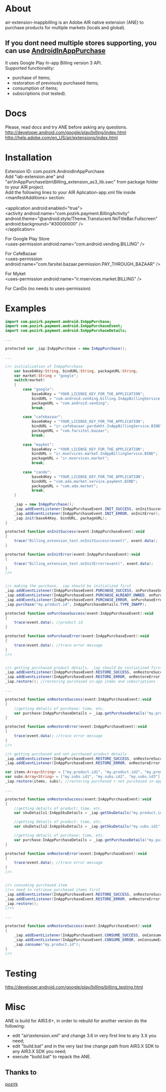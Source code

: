 # About
air-extension-inappbilling is an Adobe AIR native extension (ANE) to purchase products for multiple markets (locals and global).<br />

## If you dont need multiple stores supporting, you can use [AndroidInAppPurchase](https://github.com/pozirk/AndroidInAppPurchase)


It uses Google Play In-app Billing version 3 API.<br />
Supported functionality:<br />
- purchase of items;<br />
- restoration of previously purchased items;<br />
- consumption of items;<br />
- subscriptions (not tested).<br />

# Docs
Please, read docs and try ANE before asking any questions.<br />
http://developer.android.com/google/play/billing/index.html<br />
http://help.adobe.com/en_US/air/extensions/index.html<br />


# Installation
Extension ID: com.pozirk.AndroidInAppPurchase<br />
Add "iab-extension.ane" and "air\InAppPurchase\bin\Billing_extension_as3_lib.swc" from package folder to your AIR project.<br />
Add the following lines to your AIR Aplication-app.xml file inside &lt;manifestAdditions&gt; section:<br />
<br />
&lt;application android:enabled="true"&gt;<br />
	&lt;activity android:name="com.pozirk.payment.BillingActivity" android:theme="@android:style/Theme.Translucent.NoTitleBar.Fullscreen" android:background="#30000000" /&gt;<br />
&lt;/application&gt;<br />

For Google Play Store <br />
&lt;uses-permission android:name="com.android.vending.BILLING" /&gt;<br />

For CafeBazaar <br />
&lt;uses-permission android:name="com.farsitel.bazaar.permission.PAY_THROUGH_BAZAAR" /&gt;<br />

For Myket <br />
&lt;uses-permission android:name="ir.mservices.market.BILLING" /&gt;<br />

For CanDo (no needs to uses-permission) <br />

# Examples
```actionscript
import com.pozirk.payment.android.InAppPurchase;
import com.pozirk.payment.android.InAppPurchaseEvent;
import com.pozirk.payment.android.InAppPurchaseDetails;

...

protected var _iap:InAppPurchase = new InAppPurchase();

...

//> initialization of InAppPurchase
	var base64Key:String, bindURL:String, packageURL:String;
	var market:String = "google";
	switch(market)
	{
		case "google":
			base64Key = "YOUR_LICENSE_KEY_FOR_THE_APPLICATION";
			bindURL = "com.android.vending.billing.InAppBillingService.BIND";
			packageURL = "com.android.vending";
			break;
		
		case "cafebazaar":
			base64Key = "YOUR_LICENSE_KEY_FOR_THE_APPLICATION";
			bindURL = "ir.cafebazaar.pardakht.InAppBillingService.BIND";
			packageURL = "com.farsitel.bazaar";
			break;
		
		case "mayket":
			base64Key = "YOUR_LICENSE_KEY_FOR_THE_APPLICATION";
			bindURL = "ir.mservices.market.InAppBillingService.BIND";
			packageURL = "ir.mservices.market";
			break;
		
		case "cando":
			base64Key = "YOUR_LICENSE_KEY_FOR_THE_APPLICATION";
			bindURL = "com.ada.market.service.payment.BIND";
			packageURL = "com.ada.market";
			break;
	}			
	
	_iap = new InAppPurchase();
	_iap.addEventListener(InAppPurchaseEvent.INIT_SUCCESS, onInitSuccess);
	_iap.addEventListener(InAppPurchaseEvent.INIT_ERROR, onInitError);
	_iap.init(base64Key, bindURL, packageURL);
}

protected function onInitSuccess(event:InAppPurchaseEvent):void
{
	trace("Billing_extension_test.onInitSuccess(event)", event.data);
}

protected function onInitError(event:InAppPurchaseEvent):void
{
	trace("Billing_extension_test.onInitError(event)", event.data);
}
//<


//> making the purchase, _iap should be initialized first
_iap.addEventListener(InAppPurchaseEvent.PURCHASE_SUCCESS, onPurchaseSuccess);
_iap.addEventListener(InAppPurchaseEvent.PURCHASE_ALREADY_OWNED, onPurchaseSuccess);
_iap.addEventListener(InAppPurchaseEvent.PURCHASE_ERROR, onPurchaseError);
_iap.purchase("my.product.id", InAppPurchaseDetails.TYPE_INAPP);

protected function onPurchaseSuccess(event:InAppPurchaseEvent):void
{
	trace(event.data); //product id
}

protected function onPurchaseError(event:InAppPurchaseEvent):void
{
	trace(event.data); //trace error message
}
//<


//> getting purchased product details, _iap should be initialized first
_iap.addEventListener(InAppPurchaseEvent.RESTORE_SUCCESS, onRestoreSuccess);
_iap.addEventListener(InAppPurchaseEvent.RESTORE_ERROR, onRestoreError);
_iap.restore(); //restoring purchased in-app items and subscriptions

...

protected function onRestoreSuccess(event:InAppPurchaseEvent):void
{
	//getting details of purchase: time, etc.
	var purchase:InAppPurchaseDetails = _iap.getPurchaseDetails("my.product.id");
}

protected function onRestoreError(event:InAppPurchaseEvent):void
{
	trace(event.data); //trace error message
}
//<

//> getting purchased and not purchased product details
_iap.addEventListener(InAppPurchaseEvent.RESTORE_SUCCESS, onRestoreSuccess);
_iap.addEventListener(InAppPurchaseEvent.RESTORE_ERROR, onRestoreError);

var items:Array<String> = ["my.product.id1", "my.product.id2", "my.product.id3"];
var subs:Array<String> = ["my.subs.id1", "my.subs.id2", "my.subs.id3"];
_iap.restore(items, subs); //restoring purchased + not purchased in-app items and subscriptions

...

protected function onRestoreSuccess(event:InAppPurchaseEvent):void
{
	//getting details of product: time, etc.
	var skuDetails1:InAppSkuDetails = _iap.getSkuDetails("my.product.id1");

	//getting details of product: time, etc.
	var skuDetails2:InAppSkuDetails = _iap.getSkuDetails("my.subs.id1");

	//getting details of purchase: time, etc.
	var purchase:InAppPurchaseDetails = _iap.getPurchaseDetails("my.purchased.product.id");
}

protected function onRestoreError(event:InAppPurchaseEvent):void
{
	trace(event.data); //trace error message
}
//<


//> consuming purchased item
//>> need to retrieve purchased items first
_iap.addEventListener(InAppPurchaseEvent.RESTORE_SUCCESS, onRestoreSuccess);
_iap.addEventListener(InAppPurchaseEvent.RESTORE_ERROR, onRestoreError);
_iap.restore();
//<<

...

protected function onRestoreSuccess(event:InAppPurchaseEvent):void
{
	_iap.addEventListener(InAppPurchaseEvent.CONSUME_SUCCESS, onConsumeSuccess);
	_iap.addEventListener(InAppPurchaseEvent.CONSUME_ERROR, onConsumeError);
	_iap.consume("my.product.id");
}
//<
```

# Testing
http://developer.android.com/google/play/billing/billing_testing.html


# Misc
ANE is build for AIR3.6+, in order to rebuild for another version do the following:<br />
- edit "air\extension.xml" and change 3.6 in very first line to any 3.X you need;<br />
- edit "build.bat" and in the very last line change path from AIR3.X SDK to any AIR3.X SDK you need;<br />
- execute "build.bat" to repack the ANE.<br />



## Thanks to
[pozirk](https://github.com/pozirk/AndroidInAppPurchase)
